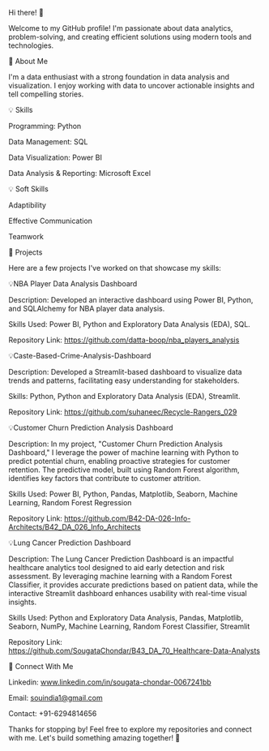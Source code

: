Hi there! 👋

Welcome to my GitHub profile! I'm passionate about data analytics, problem-solving, and creating efficient solutions using modern tools and technologies.

🤖 About Me

I'm a data enthusiast with a strong foundation in data analysis and visualization. I enjoy working with data to uncover actionable insights and tell compelling stories.

💡 Skills

Programming: Python

Data Management: SQL

Data Visualization: Power BI

Data Analysis & Reporting: Microsoft Excel

💡 Soft Skills

Adaptibility

Effective Communication

Teamwork

🔧 Projects

Here are a few projects I've worked on that showcase my skills:

💡NBA Player Data Analysis Dashboard 

Description: Developed an interactive dashboard using Power BI, Python, and SQLAlchemy for NBA player data analysis.

Skills Used: Power BI, Python and Exploratory Data Analysis (EDA), SQL.

Repository Link: https://github.com/datta-boop/nba_players_analysis

💡Caste-Based-Crime-Analysis-Dashboard

Description: Developed a Streamlit-based dashboard to visualize data trends and patterns, facilitating easy understanding for stakeholders.

Skills: Python, Python and Exploratory Data Analysis (EDA), Streamlit.

Repository Link: https://github.com/suhaneec/Recycle-Rangers_029

💡Customer Churn Prediction Analysis Dashboard

Description: In my project, "Customer Churn Prediction Analysis Dashboard," I leverage the power of machine learning with Python to predict potential churn, enabling proactive strategies for customer retention. The predictive model, built using Random Forest algorithm, identifies key factors that contribute to customer attrition.

Skills Used: Power BI, Python, Pandas, Matplotlib, Seaborn, Machine Learning, Random Forest Regression

Repository Link: https://github.com/B42-DA-026-Info-Architects/B42_DA_026_Info_Architects

💡Lung Cancer Prediction Dashboard

Description: The Lung Cancer Prediction Dashboard is an impactful healthcare analytics tool designed to aid early detection and risk assessment. By leveraging machine learning with a Random Forest Classifier, it provides accurate predictions based on patient data, while the interactive Streamlit dashboard enhances usability with real-time visual insights.

Skills Used: Python and Exploratory Data Analysis, Pandas, Matplotlib, Seaborn, NumPy, Machine Learning, Random Forest Classifier, Streamlit

Repository Link: https://github.com/SougataChondar/B43_DA_70_Healthcare-Data-Analysts

🔗 Connect With Me

Linkedin: www.linkedin.com/in/sougata-chondar-0067241bb

Email: souindia1@gmail.com

Contact: +91-6294814656

Thanks for stopping by! Feel free to explore my repositories and connect with me. Let's build something amazing together! 🚀

